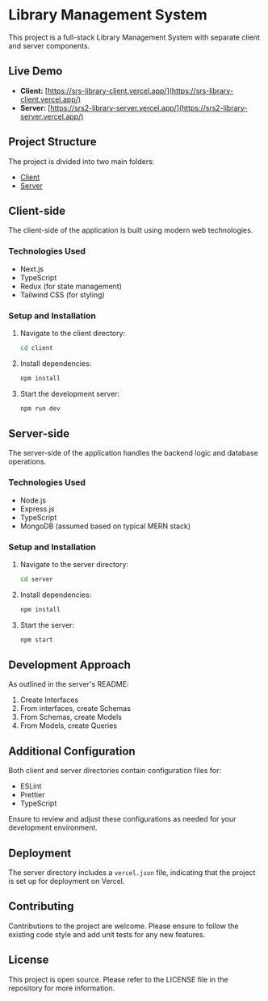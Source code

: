 # Library Management System

This project is a full-stack Library Management System with separate client and server components.

## Live Demo

- **Client:** [https://srs-library-client.vercel.app/](https://srs-library-client.vercel.app/)
- **Server:** [https://srs2-library-server.vercel.app/](https://srs2-library-server.vercel.app/)

## Project Structure

The project is divided into two main folders:

- [Client](https://github.com/devsrsihab/library-management/tree/master/client)
- [Server](https://github.com/devsrsihab/library-management/tree/master/server)

## Client-side

The client-side of the application is built using modern web technologies.

### Technologies Used

- Next.js
- TypeScript
- Redux (for state management)
- Tailwind CSS (for styling)

### Setup and Installation

1. Navigate to the client directory:

   ```bash
   cd client
   ```

2. Install dependencies:

   ```bash
   npm install
   ```

3. Start the development server:
   ```bash
   npm run dev
   ```

## Server-side

The server-side of the application handles the backend logic and database operations.

### Technologies Used

- Node.js
- Express.js
- TypeScript
- MongoDB (assumed based on typical MERN stack)

### Setup and Installation

1. Navigate to the server directory:

   ```bash
   cd server
   ```

2. Install dependencies:

   ```bash
   npm install
   ```

3. Start the server:
   ```bash
   npm start
   ```

## Development Approach

As outlined in the server's README:

1. Create Interfaces
2. From interfaces, create Schemas
3. From Schemas, create Models
4. From Models, create Queries

## Additional Configuration

Both client and server directories contain configuration files for:

- ESLint
- Prettier
- TypeScript

Ensure to review and adjust these configurations as needed for your development environment.

## Deployment

The server directory includes a `vercel.json` file, indicating that the project is set up for deployment on Vercel.

## Contributing

Contributions to the project are welcome. Please ensure to follow the existing code style and add unit tests for any new features.

## License

This project is open source. Please refer to the LICENSE file in the repository for more information.
